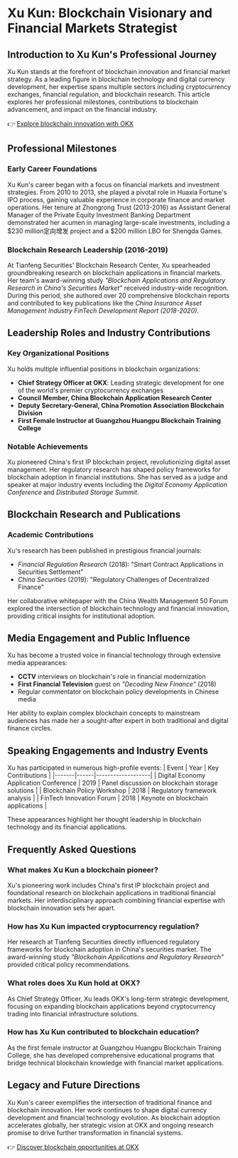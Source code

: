 # Xu Kun: Blockchain Visionary and Financial Markets Strategist

## Introduction to Xu Kun's Professional Journey

Xu Kun stands at the forefront of blockchain innovation and financial market strategy. As a leading figure in blockchain technology and digital currency development, her expertise spans multiple sectors including cryptocurrency exchanges, financial regulation, and blockchain research. This article explores her professional milestones, contributions to blockchain advancement, and impact on the financial industry.

👉 [Explore blockchain innovation with OKX](https://bit.ly/okx-bonus)

## Professional Milestones

### Early Career Foundations
Xu Kun's career began with a focus on financial markets and investment strategies. From 2010 to 2013, she played a pivotal role in Huaxia Fortune's IPO process, gaining valuable experience in corporate finance and market operations. Her tenure at Zhongrong Trust (2013-2016) as Assistant General Manager of the Private Equity Investment Banking Department demonstrated her acumen in managing large-scale investments, including a $230 million定向增发 project and a $200 million LBO for Shengda Games.

### Blockchain Research Leadership (2016-2019)
At Tianfeng Securities' Blockchain Research Center, Xu spearheaded groundbreaking research on blockchain applications in financial markets. Her team's award-winning study *"Blockchain Applications and Regulatory Research in China's Securities Market"* received industry-wide recognition. During this period, she authored over 20 comprehensive blockchain reports and contributed to key publications like the *China Insurance Asset Management Industry FinTech Development Report (2018-2020)*.

## Leadership Roles and Industry Contributions

### Key Organizational Positions
Xu holds multiple influential positions in blockchain organizations:
- **Chief Strategy Officer at OKX**: Leading strategic development for one of the world's premier cryptocurrency exchanges
- **Council Member, China Blockchain Application Research Center**
- **Deputy Secretary-General, China Promotion Association Blockchain Division**
- **First Female Instructor at Guangzhou Huangpu Blockchain Training College**

### Notable Achievements
Xu pioneered China's first IP blockchain project, revolutionizing digital asset management. Her regulatory research has shaped policy frameworks for blockchain adoption in financial institutions. She has served as a judge and speaker at major industry events including the *Digital Economy Application Conference* and *Distributed Storage Summit*.

## Blockchain Research and Publications

### Academic Contributions
Xu's research has been published in prestigious financial journals:
- *Financial Regulation Research* (2018): "Smart Contract Applications in Securities Settlement"
- *China Securities* (2019): "Regulatory Challenges of Decentralized Finance"

Her collaborative whitepaper with the China Wealth Management 50 Forum explored the intersection of blockchain technology and financial innovation, providing critical insights for institutional adoption.

## Media Engagement and Public Influence

Xu has become a trusted voice in financial technology through extensive media appearances:
- **CCTV** interviews on blockchain's role in financial modernization
- **First Financial Television** guest on *"Decoding New Finance"* (2018)
- Regular commentator on blockchain policy developments in Chinese media

Her ability to explain complex blockchain concepts to mainstream audiences has made her a sought-after expert in both traditional and digital finance circles.

## Speaking Engagements and Industry Events

Xu has participated in numerous high-profile events:
| Event | Year | Key Contributions |
|-------|------|-------------------|
| Digital Economy Application Conference | 2019 | Panel discussion on blockchain storage solutions |
| Blockchain Policy Workshop | 2018 | Regulatory framework analysis |
| FinTech Innovation Forum | 2018 | Keynote on blockchain applications |

These appearances highlight her thought leadership in blockchain technology and its financial applications.

## Frequently Asked Questions

### What makes Xu Kun a blockchain pioneer?
Xu's pioneering work includes China's first IP blockchain project and foundational research on blockchain applications in traditional financial markets. Her interdisciplinary approach combining financial expertise with blockchain innovation sets her apart.

### How has Xu Kun impacted cryptocurrency regulation?
Her research at Tianfeng Securities directly influenced regulatory frameworks for blockchain adoption in China's securities market. The award-winning study *"Blockchain Applications and Regulatory Research"* provided critical policy recommendations.

### What roles does Xu Kun hold at OKX?
As Chief Strategy Officer, Xu leads OKX's long-term strategic development, focusing on expanding blockchain applications beyond cryptocurrency trading into financial infrastructure solutions.

### How has Xu Kun contributed to blockchain education?
As the first female instructor at Guangzhou Huangpu Blockchain Training College, she has developed comprehensive educational programs that bridge technical blockchain knowledge with financial market applications.

## Legacy and Future Directions

Xu Kun's career exemplifies the intersection of traditional finance and blockchain innovation. Her work continues to shape digital currency development and financial technology evolution. As blockchain adoption accelerates globally, her strategic vision at OKX and ongoing research promise to drive further transformation in financial systems.

👉 [Discover blockchain opportunities at OKX](https://bit.ly/okx-bonus)